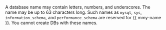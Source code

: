 A database name may contain letters, numbers, and underscores. The name may be up to 63 characters long. Such names as `mysql`, `sys`, `information_schema`, and `performance_schema` are reserved for {{ mmy-name }}. You cannot create DBs with these names.